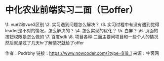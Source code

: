 # 中化农业前端实习二面（已offer）

\1. vue2和vue3区别
\2. 实习遇到问题怎么解决？
\3. 实习过程中有没有遇到觉得leader是不对的情况，怎么解决的？
\4. 怎么实现的优化？
\5. 白屏？
\6. 页面的按钮权限是怎么做的
\7. 百度sdk
\8. 项目各种
二面主要问项目和一些个人的情况
然后就是过了几天hr了解情况就给了offer



作者：Psdrbhy
链接：https://www.nowcoder.com/?type=818_1
来源：牛客网